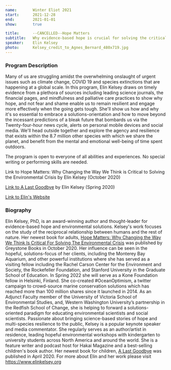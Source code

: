 ```yaml
---
name:       Winter Eliot 2021
start:      2021-12-28
end:        2021-01-01
show:       true

title:      --CANCELLED--Hope Matters
subtitle:   Why evidence-based hope is crucial for solving the critical issues we collectively face
speaker:    Elin Kelsey
photo:      Kelsey_credit_to_Agnes_Bernard_480x719.jpg
---
```


### Program Description

Many of us are struggling amidst the overwhelming onslaught of urgent issues such as climate change, COVID 19 and species extinctions that are happening at a global scale. In this program, Elin Kelsey draws on timely evidence from a plethora of sources including leading science journals, the financial pages, and mindfulness and palliative care practices to show why hope, and not fear and shame enable us to remain resilient and engage more effectively when the going gets tough. She'll show us how and why it's so essential to embrace a solutions-orientation and how to move beyond the incessant predictions of a bleak future that bombards us via the Twenty-four-hour news cycle, alerts on personal mobile devices and social media.  We'll head outside together and explore the agency and resilience that exists within the 8.7 million other species with which we share the planet, and benefit from the mental and emotional well-being of time spent outdoors.

The program is open to everyone of all abilities and experiences. No special writing or performing skills are needed.

Link to Hope Matters: Why Changing the Way We Think is Critical to Solving the Environmental Crisis by Elin Kelsey (October 2020)

[Link to A Last Goodbye](https://www.owlkids.com/alastgoodbye/) by Elin Kelsey (Spring 2020)

[Link to Elin's Website](https://www.elinkelsey.org/)

### Biography

Elin Kelsey, PhD, is an award-winning author and thought-leader for evidence-based hope and environmental solutions. Kelsey's work focuses on the study of the reciprocal relationship between humans and the rest of nature. Her newest book for adults, [Hope Matters: Why Changing the Way We Think Is Critical For Solving The Environmental Crisis](https://greystonebooks.com/products/hope-matters) was published by Greystone Books in October 2020. Her influence can be seen in the hopeful, solutions-focus of her clients, including the Monterey Bay Aquarium, and other powerful institutions where she has served as a visiting fellow including the Rachel Carson Center for the Environment and Society, the Rockefeller Foundation, and Stanford University in the Graduate School of Education. In Spring 2022 she will serve as a Kone Foundation fellow in Helsinki, Finland.  She co-created #OceanOptimism, a twitter campaign to crowd-source marine conservation solutions which has reached more than 100 million shares since it launched in 2014. As an Adjunct Faculty member of the University of Victoria School of Environmental Studies, and, Western Washington University’s partnership in the Redfish School of Change, she is helping to forward a solutions-oriented paradigm for educating environmental scientists and social scientists. Passionate about bringing science-based stories of hope and multi-species resilience to the public, Kelsey is a popular keynote speaker and media commentator. She regularly serves as an author/artist in residence, leading hopeful environmental workshops with kindergarten to university students across North America and around the world. She is a feature writer and podcast host for Hakai Magazine and a best-selling children's book author. Her newest book for children, [A Last Goodbye](https://www.owlkids.com/alastgoodbye/) was published in April 2020. For more about Elin and her work please visit https://www.elinkelsey.org